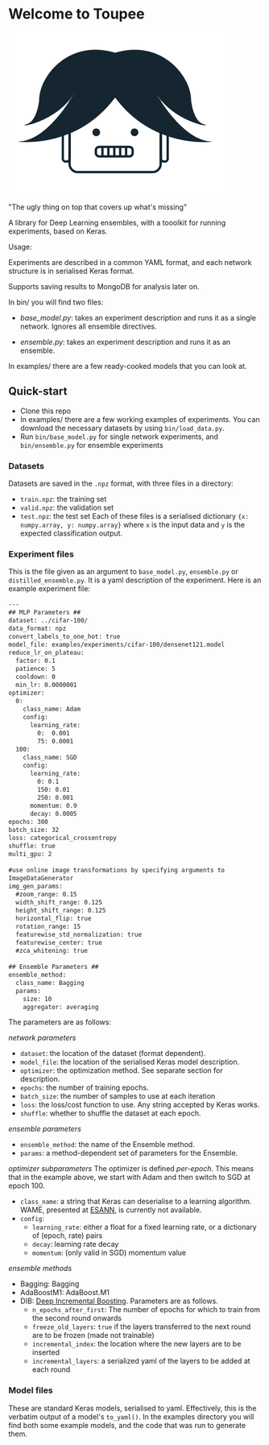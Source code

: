 # Welcome to Toupee
![Toupee Logo](/logo.png)

"The ugly thing on top that covers up what's missing"

A library for Deep Learning ensembles, with a tooolkit for running experiments,
based on Keras.

Usage:

Experiments are described in a common YAML format, and each network structure is
in serialised Keras format.

Supports saving results to MongoDB for analysis later on.

In bin/ you will find two files:

 * *base_model.py*: takes an experiment description and runs it as a single network.
   Ignores all ensemble directives.

 * *ensemble.py*: takes an experiment description and runs it as an ensemble.

In examples/ there are a few ready-cooked models that you can look at.

## Quick-start

* Clone this repo
* In examples/ there are a few working examples of experiments. You can download the
necessary datasets by using `bin/load_data.py`.
* Run `bin/base_model.py` for single network experiments, and `bin/ensemble.py` for ensemble
  experiments

### Datasets

Datasets are saved in the `.npz` format, with three files in a directory:
* `train.npz`: the training set
* `valid.npz`: the validation set
* `test.npz`: the test set
Each of these files is a serialised dictionary `{x: numpy.array, y: numpy.array}`
where `x` is the input data and `y` is the expected classification output.

### Experiment files

This is the file given as an argument to `base_model.py`, `ensemble.py` or
`distilled_ensemble.py`. It is a yaml description of the experiment.
Here is an example experiment file:

```
---
## MLP Parameters ##
dataset: ../cifar-100/
data_format: npz
convert_labels_to_one_hot: true
model_file: examples/experiments/cifar-100/densenet121.model
reduce_lr_on_plateau:
  factor: 0.1
  patience: 5
  cooldown: 0
  min_lr: 0.0000001
optimizer:
  0:
    class_name: Adam
    config:
      learning_rate:
        0:  0.001
        75: 0.0001
  100:
    class_name: SGD
    config:
      learning_rate: 
        0: 0.1
        150: 0.01
        250: 0.001
      momentum: 0.9
      decay: 0.0005
epochs: 300
batch_size: 32
loss: categorical_crossentropy
shuffle: true
multi_gpu: 2

#use online image transformations by specifying arguments to ImageDataGenerator
img_gen_params:
  #zoom_range: 0.15
  width_shift_range: 0.125
  height_shift_range: 0.125
  horizontal_flip: true
  rotation_range: 15
  featurewise_std_normalization: true
  featurewise_center: true
  #zca_whitening: true

## Ensemble Parameters ##
ensemble_method: 
  class_name: Bagging
  params:
    size: 10
    aggregator: averaging
```

The parameters are as follows:

*network parameters*
 - `dataset`: the location of the dataset (format dependent).
 - `model_file`: the location of the serialised Keras model description.
 - `optimizer`: the optimization method. See separate section for
   description.
 - `epochs`: the number of training epochs.
 - `batch_size`: the number of samples to use at each iteration
 - `loss`: the loss/cost function to use. Any string accepted by Keras
   works.
 - `shuffle`: whether to shuffle the dataset at each epoch.

*ensemble parameters*
 - `ensemble_method`: the name of the Ensemble method.
 - `params`: a method-dependent set of parameters for the Ensemble.

*optimizer subparameters*
The optimizer is defined *per-epoch*. This means that in the example above, we
start with Adam and then switch to SGD at epoch 100.
 - `class_name`: a string that Keras can deserialise to a learning algorithm.
   WAME, presented at [ESANN](https://www.elen.ucl.ac.be/esann), is currently not available.
 - `config`:
   - `learning_rate`: either a float for a fixed learning rate, or a dictionary of (epoch,
     rate) pairs
   - `decay`: learning rate decay
   - `momentum`: (only valid in SGD) momentum value


*ensemble methods*
 - Bagging: Bagging
 - AdaBoostM1: AdaBoost.M1
 - DIB: [Deep Incremental Boosting](http://easychair.org/publications/paper/Deep_Incremental_Boosting).
   Parameters are as follows.
    - `n_epochs_after_first`: The number of epochs for which to train from the
      second round onwards
    - `freeze_old_layers`: `true` if the layers transferred to the next round
      are to be frozen (made not trainable)
    - `incremental_index`: the location where the new layers are to be inserted
    - `incremental_layers`: a serialized yaml of the layers to be added at each
      round

### Model files
These are standard Keras models, serialised to yaml. Effectively, this is the
verbatim output of a model's `to_yaml()`. In the examples directory you will find
both some example models, and the code that was run to generate them.
